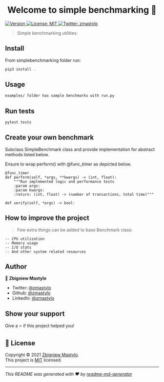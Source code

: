 <h1 align="center">Welcome to simple benchmarking 👋</h1>
<p>
  <a href="https://www.npmjs.com/package/benchmarking" target="_blank">
    <img alt="Version" src="https://img.shields.io/npm/v/benchmarking.svg">
  </a>
  <a href="LICENSE" target="_blank">
    <img alt="License: MIT" src="https://img.shields.io/badge/License-MIT-yellow.svg" />
  </a>
  <a href="https://twitter.com/zmastylo" target="_blank">
    <img alt="Twitter: zmastylo" src="https://img.shields.io/twitter/follow/zmastylo.svg?style=social" />
  </a>
</p>

> Simple benchmarking utilities.

## Install
From simplebenchmarking folder run:

```sh
pip3 install .
```

## Usage

```sh
examples/ folder has sample benchmarks with run.py
```

## Run tests

```sh
pytest tests
```

## Create your own benchmark
Subclass SimpleBenchmark class and provide implementation 
for abstract methods listed below. 

Ensure to wrap perform()
with @func_timer as depicted below. 
```
@func_timer
def perform(self, *args, **kwargs) -> (int, float):
    """Run implemented logic and performance tests
    :param args:
    :param kwargs:
    :return: (int, float) -> (number of transactions, total time)"""

def verify(self, *args) -> bool:

```

## How to improve the project

> Few extra things can be added to base Benchmark class:
```
-- CPU utilization
-- Memory usage
-- I/O stats
-- And other system related resources
```

## Author

👤 **Zbigniew Mastylo**

* Twitter: [@zmastylo](https://twitter.com/zmastylo)
* Github: [@zmastylo](https://github.com/zmastylo)
* LinkedIn: [@zmastylo](https://linkedin.com/in/zmastylo)

## Show your support

Give a ⭐️ if this project helped you!

## 📝 License

Copyright © 2021 [Zbigniew Mastylo](https://github.com/zmastylo).<br />
This project is [MIT](LICENSE) licensed.

***
_This README was generated with ❤️ by [readme-md-generator](https://github.com/kefranabg/readme-md-generator)_
